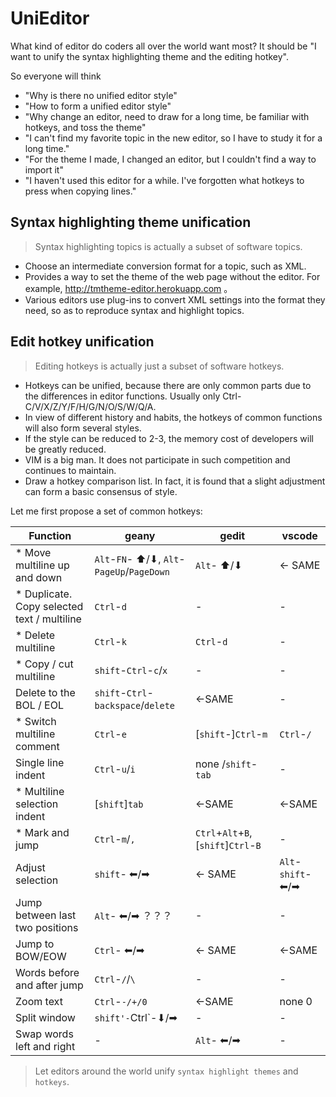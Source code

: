 # UniEditor

What kind of editor do coders all over the world want most? It should be "I want to unify the syntax highlighting theme and the editing hotkey".

So everyone will think

- "Why is there no unified editor style"
- "How to form a unified editor style"
- "Why change an editor, need to draw for a long time, be familiar with hotkeys, and toss the theme"
- "I can't find my favorite topic in the new editor, so I have to study it for a long time."
- "For the theme I made, I changed an editor, but I couldn't find a way to import it"
- "I haven't used this editor for a while. I've forgotten what hotkeys to press when copying lines."


## Syntax highlighting theme unification

> Syntax highlighting topics is actually a subset of software topics.

- Choose an intermediate conversion format for a topic, such as XML.
- Provides a way to set the theme of the web page without the editor. For example, http://tmtheme-editor.herokuapp.com 。
- Various editors use plug-ins to convert XML settings into the format they need, so as to reproduce syntax and highlight topics.

## Edit hotkey unification

> Editing hotkeys is actually just a subset of software hotkeys.

- Hotkeys can be unified, because there are only common parts due to the differences in editor functions. Usually only Ctrl-C/V/X/Z/Y/F/H/G/N/O/S/W/Q/A.
- In view of different history and habits, the hotkeys of common functions will also form several styles.
- If the style can be reduced to 2-3, the memory cost of developers will be greatly reduced.
- VIM is a big man. It does not participate in such competition and continues to maintain.
- Draw a hotkey comparison list. In fact, it is found that a slight adjustment can form a basic consensus of style.

Let me first propose a set of common hotkeys:

Function | geany | gedit | vscode
--|--|--|--
\* Move multiline up and down |`Alt`-`FN`- ⬆/⬇, `Alt`-`PageUp`/`PageDown`|`Alt`- ⬆/⬇|<- SAME
\* Duplicate. Copy selected text / multiline |`Ctrl`-`d`|-|-
\* Delete multiline |`Ctrl`-`k`|`Ctrl`-`d`|-
\* Copy / cut multiline |`shift`-`Ctrl`-`c`/`x`|-|-
Delete to the BOL / EOL |`shift`-`Ctrl`-`backspace`/`delete`| <-SAME|-
\* Switch multiline comment |`Ctrl`-`e`| [`shift`-]`Ctrl`-`m`| `Ctrl`-`/`
Single line indent | `Ctrl`-`u`/`i`| none /`shift`-`tab`|-
\* Multiline selection indent | [`shift`]`tab`| <-SAME | <-SAME
\* Mark and jump |`Ctrl`-`m`/`,` |`Ctrl`+`Alt`+`B`, [`shift`]`Ctrl`-`B`|-
Adjust selection |`shift`- ⬅/➡|<- SAME |`Alt`-`shift`- ⬅/➡
Jump between last two positions|`Alt`- ⬅/➡ ？？？|-|-
Jump to BOW/EOW |`Ctrl`- ⬅/➡|<- SAME|<-SAME
Words before and after jump |`Ctrl`-`/`/`\`|-|-
Zoom text | `Ctrl`-`-/+/0`| <-SAME | none 0
Split window|`shift'-`Ctrl`-⬇/➡|-|-
Swap words left and right |-|`Alt`- ⬅/➡|-


> Let editors around the world unify `syntax highlight themes` and `hotkeys`.
